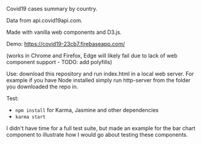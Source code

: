 Covid19 cases summary by country.

Data from api.covid19api.com.

Made with vanilla web components and D3.js.

Demo: https://covid19-23cb7.firebaseapp.com/

(works in Chrome and Firefox, Edge will likely fail due to lack of web component support - TODO: add polyfills)
 
Use: download this repository and run index.html in a local web server.
For example if you have Node installed simply run http-server from the folder you downloaded the repo in.

Test:
- `npm install` for Karma, Jasmine and other dependencies
- `karma start`

I didn't have time for a full test suite, but made an example for the bar chart component to illustrate how I would go about testing these components.
